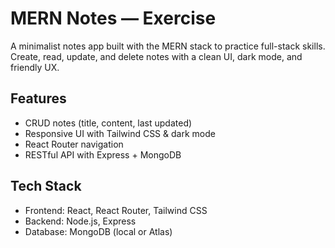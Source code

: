 # **MERN Notes — Exercise**
A minimalist notes app built with the MERN stack to practice full-stack skills. Create, read, update, and delete notes with a clean UI, dark mode, and friendly UX.

## Features
- CRUD notes (title, content, last updated)
- Responsive UI with Tailwind CSS & dark mode
- React Router navigation
- RESTful API with Express + MongoDB

## Tech Stack

- Frontend: React, React Router, Tailwind CSS
- Backend: Node.js, Express
- Database: MongoDB (local or Atlas)